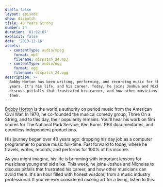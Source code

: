```yaml
---
draft: false
layout: episode
show: dispatch
title: 40 Years Strong
number: 24
duration: '01:02:07'
explicit: false
date: '2013-12-16'
assets:
  - contentType: audio/mpeg
    format: mp3
    filename: dispatch_24.mp3
  - contentType: audio/ogg
    format: ogg
    filename: dispatch_24.ogg
description: >-
  Bobby Horton has been writing, performing, and recording music for the last 40
  years. It's his life, and his career. Today, he joins Joshua and Nicholas to
  discuss pitfalls that frustrated his career, and how other musicians can avoid
  them.
---
```

[Bobby Horton](http://bobbyhorton.com) is the world's authority on period music from the American Civil War. In 1970, he co-founded the musical comedy group, Three On a String, and to this day, their popularity remains. You'll hear his work on film scores for The National Park Service, Ken Burns' PBS documentaries, and countless independent productions.

His journey began over 40 years ago; dropping his day job as a computer programmer to pursue music full-time. Fast forward to today, where he travels, writes, records, and performs for 100% of his income.

As you might imagine, his life is brimming with important lessons for musicians young and old alike. This week, he joins Joshua and Nicholas to discuss pitfalls that frustrated his career, and how other musicians can avoid them. It's an hour filled with honest wisdom, from a music industry professional. If you've ever considered making art for a living, listen to this.